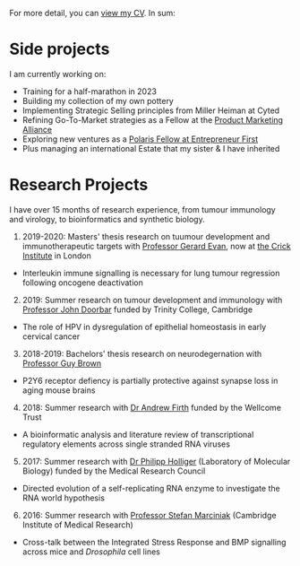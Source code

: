 For more detail, you can [view my CV](CV_Charlene_Tang_2022-10.pdf). In sum:

# Side projects

I am currently working on:
* Training for a half-marathon in 2023
* Building my collection of my own pottery 
* Implementing Strategic Selling principles from Miller Heiman at Cyted
* Refining Go-To-Market strategies as a Fellow at the [Product Marketing Alliance](https://www.productmarketingalliance.com)
* Exploring new ventures as a [Polaris Fellow at Entrepreneur First](https://www.polaris-fellowship.com)
* Plus managing an international Estate that my sister & I have inherited 

# Research Projects
I have over 15 months of research experience, from tumour immunology and virology, to bioinformatics and synthetic biology.

1. 2019-2020: Masters' thesis research on tuumour development and immunotherapeutic targets with [Professor Gerard Evan](https://www.bioc.cam.ac.uk/research/evan), now at [the Crick Institute](https://www.crick.ac.uk) in London
  * Interleukin immune signalling is necessary for lung tumour regression following oncogene deactivation 
2. 2019: Summer research on tumour development and immunology with [Professor John Doorbar](https://www.path.cam.ac.uk/directory/john-doorbar) funded by Trinity College, Cambridge 
  * The role of HPV in dysregulation of epithelial homeostasis in early cervical cancer
3. 2018-2019: Bachelors' thesis research on neurodegernation with [Professor Guy Brown](https://www.bioc.cam.ac.uk/research/brown) 
  * P2Y6 receptor defiency is partially protective against synapse loss in aging mouse brains 
4. 2018: Summer research with [Dr Andrew Firth](https://www.path.cam.ac.uk/directory/andrew-firth) funded by the Wellcome Trust
  * A bioinformatic analysis and literature review of transcriptional regulatory elements across single stranded RNA viruses 
5. 2017: Summer research with [Dr Philipp Holliger](https://www2.mrc-lmb.cam.ac.uk/groups/ph1/) (Laboratory of Molecular Biology) funded by the Medical Research Council
  * Directed evolution of a self-replicating RNA enzyme to investigate the RNA world hypothesis 
6. 2016: Summer research with [Professor Stefan Marciniak](https://www.cimr.cam.ac.uk/research/principal-investigators/marciniak) (Cambridge Institute of Medical Research)
  * Cross-talk between the Integrated Stress Response and BMP signalling across mice and *Drosophila* cell lines 

<!--- 
In 2021/22 I also:
* Proof-of-concept validation for a side-venture at the intersection of synthetic XNA biology and cancer immunotherapeutics
* Community building as Director of Alumni Development & Engagement at the Global Biotech Revolution

* non-dilutive funding opportunities,
* and cross-functional initiatives
* that contribute to


# Business Development Experience

At [Cyted](https://cyted.ai), I am responsible for our commercial growth & strategy across the UK, which focuses on partnerships with the NHS and other organizations. From my previous projects and roles in the company, I also work on:
* clinical service design and improvement,
* real word data and analytics,
* product marketing & communications,
* and global market access strategy.

Over the past 3 years, I have expanded my skill set across the innovation ecosystem through side-projects:
* 2020-present: Building AptaBridge, a biotech venture developing new immuno-oncology therapeutics, incorporated with co-founders in the US
* 2021: [ActivateBio](https://www.activate.bio) - a 3-month pitch competition and mentorship programme with the Harvard Business School (now [Nucleate](https://nucleate.xyz))
* 2020: Due diligence for seed investment into early stage healthcare companies with the [Start Codon Accelerator](https://startcodon.co)
* 2020: [Gap Summit](https://www.gapsummit.com) - an international, 10 month, virtual pitch competition and conference with the [Global Biotech Revolution](http://globalbiotechrevolution.com)
* 2019-2020: 48h-pitch competitions at the [Cambridge Judge Business School](https://www.jbs.cam.ac.uk/entrepreneurship/programmes/venture-creation-weekends-vcw/)
* 2019: Strategy consulting on market entry and launch of a disruptive gene therapy with IQVIA and the [Cambridge Consulting Network](https://www.cambridgeconsultingnetwork.co/cambridge/projects) Insights programme
* 2019: Marketing and recruitment for 12 corporate clients (including Marshall Wace, Fidelity International, Bain & Co, EY) with the [Wiser Academy](https://wearewiser.com/academy)
* 2019: Data analysis and evaluation of patient/product experience with [Heartfelt Technologies](https://www.hftech.org)
* 2018: [Jane Street](https://www.janestreet.com): [Women in Trading & Technology](https://www.janestreet.com/witt)

Through these challenging yet inspiring successes, I realised that I thrive in high-intensity environments with a continual demand to learn, adapt, and deliver. 

--->
